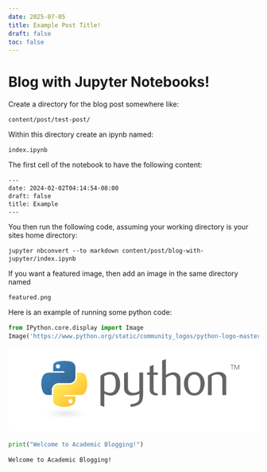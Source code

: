 ```yaml
---
date: 2025-07-05
title: Example Post Title!
draft: false
toc: false 
---
```


# Blog with Jupyter Notebooks!

Create a directory for the blog post somewhere like:

```
content/post/test-post/
```


Within this directory create an ipynb named:
``` 
index.ipynb
```


The first cell of the notebook to have the following content:
```
---
date: 2024-02-02T04:14:54-08:00
draft: false
title: Example
---
```

You then run the following code, assuming your working directory is your sites home directory:

```
jupyter nbconvert --to markdown content/post/blog-with-jupyter/index.ipynb
```

If you want a featured image, then add an image in the same directory named

```
featured.png
```

Here is an example of running some python code:


```python
from IPython.core.display import Image
Image('https://www.python.org/static/community_logos/python-logo-master-v3-TM-flattened.png')
```




    
![png](index_files/index_6_0.png)
    




```python
print("Welcome to Academic Blogging!")
```

    Welcome to Academic Blogging!
    
